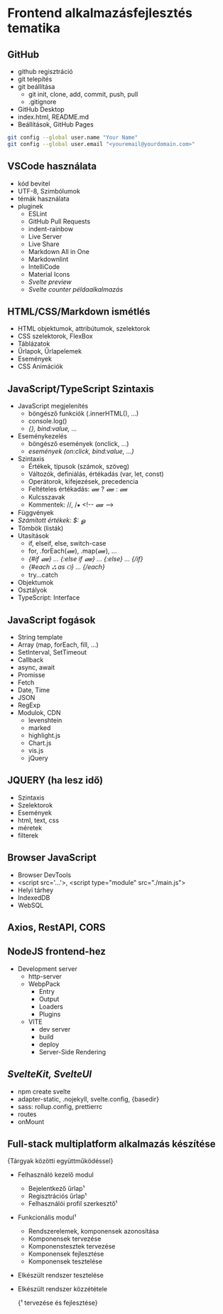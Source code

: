 # Frontend alkalmazásfejlesztés tematika

## GitHub

- github regisztráció
- git telepítés
- git beállítása
  - git init, clone, add, commit, push, pull
  - .gitignore
- GitHub Desktop
- index.html, README.md
- Beállítások, GitHub Pages

```bash
git config --global user.name "Your Name"
git config --global user.email "<youremail@yourdomain.com>"
```

## VSCode használata

- kód bevitel
- UTF-8, Szimbólumok
- témák használata
- pluginek
  - ESLint
  - GitHub Pull Requests
  - indent-rainbow
  - Live Server
  - Live Share
  - Markdown All in One
  - Markdownlint
  - IntelliCode
  - Material Icons
  - _Svelte preview_
  - _Svelte counter példaalkalmazás_

## HTML/CSS/Markdown ismétlés

- HTML objektumok, attribútumok, szelektorok
- CSS szelektorok, FlexBox
- Táblázatok
- Űrlapok, Űrlapelemek
- Események
- CSS Animációk

## JavaScript/TypeScript Szintaxis

- JavaScript megjelenítés
  - böngésző funkciók (.innerHTML(), ...)
  - console.log()
  - _{}, bind:value, ..._
- Eseménykezelés
  - böngésző események (onclick, ...)
  - _események (on:click, bind:value, ...)_
- Szintaxis
  - Értékek, típusok (számok, szöveg)
  - Változók, definiálás, értékadás (var, let, const)
  - Operátorok, kifejezések, precedencia
  - Feltételes értékadás: ண ? ண : ண
  - Kulcsszavak
  - Kommentek: //, /⁕ &lt;!-- ண -->
- Függvények
- _Számított értékek: $: ௐ_
- Tömbök (listák)
- Utasítások
  - if, elseif, else, switch-case
  - for, .forEach(ண), .map(ண), ...
  - _{#if ண} ... {:else if ண} ... {:else} ... {/if}_
  - _{#each ஃ as ୦} ... {/each}_
  - try...catch
- Objektumok
- Osztályok
- TypeScript: Interface

## JavaScript fogások

- String template
- Array (map, forEach, fill, ...)
- SetInterval, SetTimeout
- Callback
- async, await
- Promisse
- Fetch
- Date, Time
- JSON
- RegExp
- Modulok, CDN
  - levenshtein
  - marked
  - highlight.js
  - Chart.js
  - vis.js
  - jQuery

## JQUERY (ha lesz idő)

- Szintaxis
- Szelektorok
- Események
- html, text, css
- méretek
- filterek

## Browser JavaScript

- Browser DevTools
- \<script src='...'\>, \<script type="module" src="./main.js"></script>
- Helyi tárhey
- IndexedDB
- WebSQL

## Axios, RestAPI, CORS

## NodeJS frontend-hez

- Development server
  - http-server
  - WebpPack
    - Entry
    - Output
    - Loaders
    - Plugins
  - VITE
    - dev server
    - build
    - deploy
    - Server-Side Rendering
  
## _SvelteKit, SvelteUI_

- npm create svelte
- adapter-static, .nojekyll, svelte.config, {basedir}
- sass: rollup.config, prettierrc
- routes
- onMount

## Full-stack multiplatform alkalmazás készítése

  {Tárgyak közötti együttműködéssel}

- Felhasználó kezelő modul
  - Bejelentkező űrlap¹
  - Regisztrációs űrlap¹
  - Felhasználói profil szerkesztő¹
- Funkcionális modul¹
  - Rendszerelemek, komponensek azonosítása
  - Komponensek tervezése
  - Komponenstesztek tervezése
  - Komponensek fejlesztése
  - Komponensek tesztelése
- Elkészült rendszer tesztelése
- Elkészült rendszer közzététele

  {¹ tervezése és fejlesztése}

